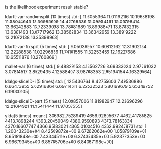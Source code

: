 is the likelihood experiment result stable?

ldartt-var-randomsplit (10 times)
    std:
    [ 11.6055364   11.01192116  10.19688198  11.58044643  13.36985609
    14.42769336  15.09954461  15.05798414  13.66242883  13.72339098
    13.78081689  13.89988471  13.87832315  13.6381493   13.07717962
    13.38562834  13.36342956  13.38919222  13.21072138  13.35398963]

ldartt-var-fixsplit (5 times)
    std:
    [  9.05036957  10.60812162  12.31902134  12.22288538  11.02296836
      11.74101555  11.32253456  12.16227686  10.65511876  10.2760869 ]


mallet-var (6 times)
    std:
    [ 9.48829153  4.13562726  3.69333024  2.97261032  3.07814517  3.8529435
      4.12588407  3.98768353  2.95194154  4.16329564]
    
ldalgs-sliceID-i (5 times)
    std:
    [ 12.5436764    8.42755603   7.49536886   6.66473955   5.62916864
       6.69714611   6.22532523   5.80199679   5.65349752   6.19000105]

ldalgs-sliceID-part (5 times)
     12.09857006  11.81982647  12.23696296  12.21614921  11.95411444
       11.97837555]

ylda(5 times)
    mean:
    [ 306982.75289419    4656.92805677    4462.41785825    4413.7898244
    4393.20459049    4380.9590893     4373.78163834    4370.16607747
    4366.95183021    4365.01034516    4362.99247873]
    std:
    [  1.20043230e+04   8.42509872e+00   9.67262062e+00   1.05879109e+01
    8.65181848e+00   7.43344511e+00   6.37435435e+00   5.92372353e+00
    6.96679345e+00   6.85785706e+00   6.84067198e+00]
